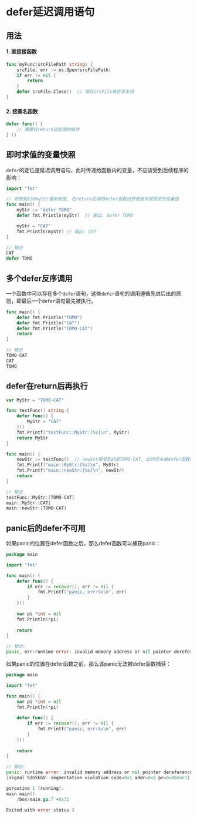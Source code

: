 # defer延迟调用语句

## 用法

#### 1. 直接接函数

```go
func myFunc(srcFilePath string) {
	srcFile, err := os.Open(srcFilePath)
	if err != nil {
		return
	}
	defer srcFile.Close()  // 保证srcFile被正常关闭
}
```

#### 2. 接匿名函数

```go
defer func() {
    // 需要在return后处理的操作
} ()
```

## 即时求值的变量快照

`defer`的定位是延迟调用语句，此时传递给函数内的变量，不应该受到后续程序的影响：

```go
import "fmt"

// 即使我们对myStr重新赋值, 在return后调用defer函数仍然使用未被赋值的变量值
func main() {
    myStr := "defer TOMO"
    defer fmt.Println(myStr)  // 输出: defer TOMO

    myStr = "CAT"
    fmt.Println(myStr) // 输出: CAT
}

// 输出
CAT
defer TOMO
```

## 多个defer反序调用

一个函数中可以存在多个`defer`语句，这些`defer`语句的调用遵循先进后出的原则，即最后一个`defer`语句最先被执行。

```go
func main() {
	defer fmt.Println("TOMO")
	defer fmt.Println("CAT")
	defer fmt.Println("TOMO-CAT")
	return
}

// 输出
TOMO-CAT
CAT
TOMO
```

## defer在return后再执行

```go
var MyStr = "TOMO-CAT"

func testFunc() string {
	defer func() {
		MyStr = "CAT"
	}()
	fmt.Printf("testFunc::MyStr:[%s]\n", MyStr)
	return MyStr
}

func main() {
	newStr := testFunc()  // newStr接受到的是TOMO-CAT, 此时还未被defer函数修改为CAT
	fmt.Printf("main::MyStr:[%s]\n", MyStr)
	fmt.Printf("main::newStr:[%s]\n", newStr)
	return
}

// 输出
testFunc::MyStr:[TOMO-CAT]
main::MyStr:[CAT]
main::newStr:[TOMO-CAT]
```

## panic后的defer不可用

如果panic的位置在defer函数之后，那么defer函数可以捕获panic：

```go
package main

import "fmt"

func main() {
	defer func() {
		if err := recover(); err != nil {
			fmt.Printf("panic, err:%v\n", err)
		}
	}()
	
	var pi *int = nil
	fmt.Println(*pi)
	
	return
}

// 输出:
panic, err:runtime error: invalid memory address or nil pointer dereference
```

如果panic的位置在defer函数之前，那么该panic无法被defer函数捕获：

```go
package main

import "fmt"

func main() {
	var pi *int = nil
	fmt.Println(*pi)
	
	defer func() {
		if err := recover(); err != nil {
			fmt.Printf("panic, err:%v\n", err)
		}
	}()
	
	return
}

// 输出:
panic: runtime error: invalid memory address or nil pointer dereference
[signal SIGSEGV: segmentation violation code=0x1 addr=0x0 pc=0x48eac1]

goroutine 1 [running]:
main.main()
	/box/main.go:7 +0x31

Exited with error status 2
```



